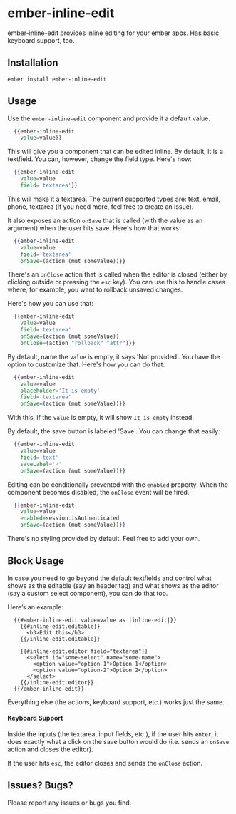 # ember-inline-edit

ember-inline-edit provides inline editing for your ember apps. Has basic keyboard support, too.

## Installation

`ember install ember-inline-edit`

## Usage

Use the `ember-inline-edit` component and provide it a default value.

```handlebars
  {{ember-inline-edit
    value=value}}
```

This will give you a component that can be edited inline. By default, it is a textfield. You can, however, change the field type. Here's how:

```handlebars
  {{ember-inline-edit
    value=value
    field='textarea'}}
```

This will make it a textarea. The current supported types are: text, email, phone, textarea (if you need more, feel free to create an issue).

It also exposes an action `onSave` that is called (with the value as an argument) when the user hits save. Here's how that works:

```handlebars
  {{ember-inline-edit
    value=value
    field='textarea'
    onSave=(action (mut someValue))}}
```

There's an `onClose` action that is called when the editor is closed (either by clicking outside or pressing the `esc` key). You can use this to handle cases where, for example, you want to rollback unsaved changes.

Here's how you can use that:

```handlebars
  {{ember-inline-edit
    value=value
    field='textarea'
    onSave=(action (mut someValue))
    onClose=(action "rollback" "attr")}}
```

By default, name the `value` is empty, it says 'Not provided'. You have the option to customize that. Here's how you can do that:

```handlebars
  {{ember-inline-edit
    value=value
    placeholder='It is empty'
    field='textarea'
    onSave=(action (mut someValue))}}
```

With this, if the `value` is empty, it will show `It is empty` instead.

By default, the save button is labeled 'Save'. You can change that easily:

```handlebars
  {{ember-inline-edit
    value=value
    field='text'
    saveLabel='✓'
    onSave=(action (mut someValue))}}
```

Editing can be conditionally prevented with the `enabled` property. When the component becomes disabled, the `onClose` event will be fired.

```handlebars
  {{ember-inline-edit
    value=value
    enabled=session.isAuthenticated
    onSave=(action (mut someValue))}}
```

There's no styling provided by default. Feel free to add your own.

## Block Usage

In case you need to go beyond the default textfields and control what shows as the editable (say an header tag) and what shows as the editor (say a custom select component), you can do that too.

Here’s an example:

```
  {{#ember-inline-edit value=value as |inline-edit|}}
    {{#inline-edit.editable}}
      <h3>Edit this</h3>
    {{/inline-edit.editable}}

    {{#inline-edit.editor field="textarea"}}
      <select id="some-select" name="some-name">
        <option value="option-1">Option 1</option>
        <option value="option-2">Option 2</option>
      </select>
    {{/inline-edit.editor}}
  {{/ember-inline-edit}}
```

Everything else (the actions, keyboard support, etc.) works just the same.

#### Keyboard Support

Inside the inputs (the textarea, input fields, etc.), if the user hits `enter`, it does exactly what a click on the save button would do (i.e. sends an `onSave` action and closes the editor).

If the user hits `esc`, the editor closes and sends the `onClose` action.

## Issues? Bugs?

Please report any issues or bugs you find.
